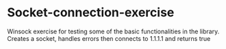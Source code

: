 # Socket-connection-exercise
Winsock exercise for testing some of the basic functionalities in the library. Creates a socket, handles errors then connects to 1.1.1.1 and returns true
